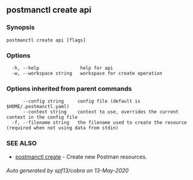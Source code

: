 ## postmanctl create api



### Synopsis



```
postmanctl create api [flags]
```

### Options

```
  -h, --help               help for api
  -w, --workspace string   workspace for create operation
```

### Options inherited from parent commands

```
      --config string     config file (default is $HOME/.postmanctl.yaml)
      --context string    context to use, overrides the current context in the config file
  -f, --filename string   the filename used to create the resource (required when not using data from stdin)
```

### SEE ALSO

* [postmanctl create](postmanctl_create.md)	 - Create new Postman resources.

###### Auto generated by spf13/cobra on 13-May-2020
